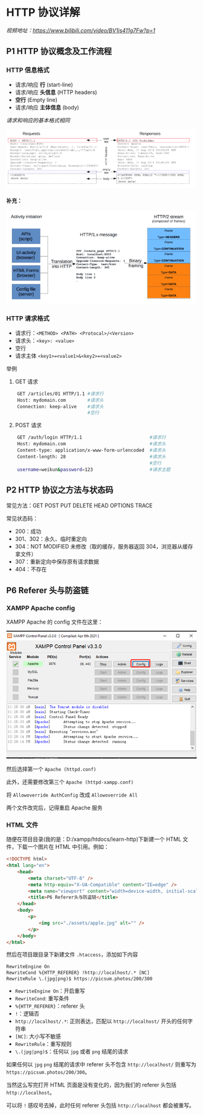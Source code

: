 # HTTP 协议详解

_视频地址：https://www.bilibili.com/video/BV1js411g7Fw?p=1_

## P1 HTTP 协议概念及工作流程

### HTTP 信息格式

-   请求/响应 **行** (start-line)
-   请求/响应 **头信息** (HTTP headers)
-   **空行** (Empty line)
-   请求/响应 **主体信息** (body)

_请求和响应的基本格式相同_

![http-req-res](./images/p1-http-req-res.png)

#### 补充：

![http-steps](./images/p1-http-steps.png)

### HTTP 请求格式

-   请求行：`<METHOD> <PATH> <Protocal>/<Version>`
-   请求头：`<key>: <value>`
-   空行
-   请求主体 `<key1>=<value1>&<key2>=<value2>`

举例

1. GET 请求

```bash
    GET /articles/01 HTTP/1.1 #请求行
    Host: mydomain.com        #请求头
    Connection: keep-alive    #请求头
                              #空行
```

2. POST 请求

```bash
    GET /auth/login HTTP/1.1                         #请求行
    Host: mydomain.com                               #请求头
    Content-type: application/x-www-form-urlencoded  #请求头
    Content-length: 28                               #请求头
                                                     #空行
    username=weikun&password=123                     #请求主题

```

## P2 HTTP 协议之方法与状态码

常见方法：GET POST PUT DELETE HEAD OPTIONS TRACE

常见状态码：

-   200：成功
-   301、302：永久、临时重定向
-   304：NOT MODIFIED 未修改（取的缓存，服务器返回 304，浏览器从缓存拿文件）
-   307：重新定向中保存原有请求数据
-   404：不存在

## P6 Referer 头与防盗链

### XAMPP Apache config

XAMPP Apache 的 config 文件在这里：

![apache-config](./images/p5-apache-config.png)

然后选择第一个 `Apache (httpd.conf)`

此外，还需要修改第三个 `Apache (httpd-xampp.conf)`

将 `Allowoverride AuthConfig` 改成 `Allowoverride All`

两个文件改完后，记得重启 Apache 服务

### HTML 文件

随便在项目目录(我的是：D:/xampp/htdocs/learn-http)下新建一个 HTML 文件，下载一个图片在 HTML 中引用。例如：

```html
<!DOCTYPE html>
<html lang="en">
	<head>
		<meta charset="UTF-8" />
		<meta http-equiv="X-UA-Compatible" content="IE=edge" />
		<meta name="viewport" content="width=device-width, initial-scale=1.0" />
		<title>P6 Referer头与防盗链</title>
	</head>
	<body>
		<p>
			<img src="./assets/apple.jpg" alt="" />
		</p>
	</body>
</html>
```

然后在项目跟目录下新建文件 `.htaccess`，添加如下内容

```
RewriteEngine On
RewriteCond %{HTTP_REFERER} !http://localhost/.* [NC]
RewriteRule \.(jpg|png)$ https://picsum.photos/200/300
```

-   `RewriteEngine On`：开启重写
-   `RewriteCond`: 重写条件
-   `%{HTTP_REFERER}`：referer 头
-   `!`：逻辑否
-   `http://localhost/.*`: 正则表达，匹配以 `http://localhost/` 开头的任何字符串
-   `[NC]`: 大小写不敏感
-   `RewriteRule`：重写规则
-   `\.(jpg|png)$`：任何以 `jpg` 或者 `png` 结尾的请求

如果任何以 `jpg` `png` 结尾的请求中 referer 头不包含 `http://localhost/` 则重写为 `https://picsum.photos/200/300`。

当然这么写完打开 HTML 页面是没有变化的，因为我们的 referer 头包括 `http://localhost`。

可以将 `!` 感叹号去掉，此时任何 referer 头包括 `http://localhost` 都会被重写。
